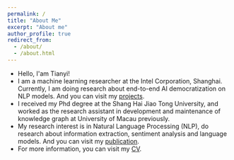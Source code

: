 ```yaml
---
permalink: /
title: "About Me"
excerpt: "About me"
author_profile: true
redirect_from: 
  - /about/
  - /about.html
---
```


* Hello, I'am Tianyi!
* I am a machine learning researcher at the Intel Corporation, Shanghai. Currently, I am doing research about end-to-end AI democratization on NLP models. And you can visit my [projects](https://liutian111111.github.io/portfolio/).
* I received my Phd degree at the Shang Hai Jiao Tong University, and worked as the research assistant in development and maintenance of knowledge graph at University of Macau previously.
* My research interest is in Natural Language Processing (NLP), do research about information extraction, sentiment analysis and language models. And you can visit my [publication](https://liutian111111.github.io/publications/).
* For more information, you can visit my [CV](https://liutian111111.github.io/cv/).